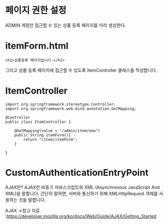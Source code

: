 페이지 권한 설정
===

ADMIN 계정만 접근할 수 있는 상품 등록 페이지를 미리 생성한다.

itemForm.html
===

  <!DOCTYPE html>
  <html xmlns:th="http://www.thymeleaf.org"
        xmlns:layout="http://www.ultraq.net.nz/thymeleaf/layout"
        layout:decorate="~{layouts/layout1}">

  <div layout:fragment="content">

    <h1>상품등록 페이지입니다.</h1>

  </div>

  </html>
  
그리고 상품 등록 페이지에 접근할 수 있도록 ItemController 클래스를 작성합니다.

ItemController
===

    import org.springframework.stereotype.Controller;
    import org.springframework.web.bind.annotation.GetMapping;

    @Controller
    public class ItemController {

        @GetMapping(value = "/admin/item/new")
        public String itemForm(){
            return "/item/itemForm";
        }

    }


CustomAuthenticationEntryPoint
===

AJAX란?
AJAX란 비동기 자바스크립트와 XML (Asynchronous JavaScript And XML)을 말합니다. 간단히 말하면, 서버와 통신하기 위해 XMLHttpRequest 객체를 사용하는 것을 말합니다.

AJAX ->참고 자료 :https://developer.mozilla.org/ko/docs/Web/Guide/AJAX/Getting_Started
